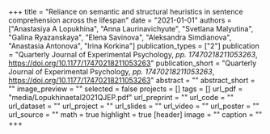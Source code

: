 +++
title = "Reliance on semantic and structural heuristics in sentence comprehension across the lifespan"
date = "2021-01-01"
authors = ["Anastasiya A Lopukhina", "Anna Laurinavichyute", "Svetlana Malyutina", "Galina Ryazanskaya", "Elena Savinova", "Aleksandra Simdianova", "Anastasia Antonova", "Irina Korkina"]
publication_types = ["2"]
publication = "Quarterly Journal of Experimental Psychology, _pp. 17470218211053263_, https://doi.org/10.1177/17470218211053263"
publication_short = "Quarterly Journal of Experimental Psychology, _pp. 17470218211053263_, https://doi.org/10.1177/17470218211053263"
abstract = ""
abstract_short = ""
image_preview = ""
selected = false
projects = []
tags = []
url_pdf = "media/Lopukhinaetal2021QJEP.pdf"
url_preprint = ""
url_code = ""
url_dataset = ""
url_project = ""
url_slides = ""
url_video = ""
url_poster = ""
url_source = ""
math = true
highlight = true
[header]
image = ""
caption = ""
+++
